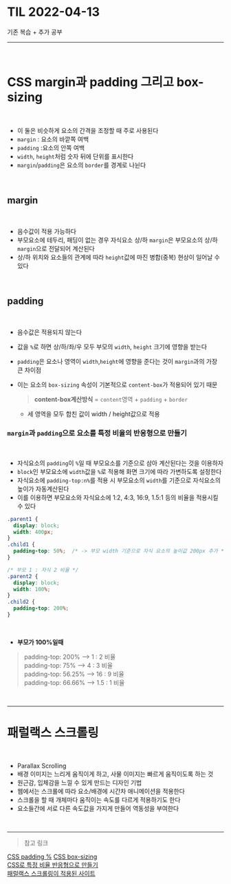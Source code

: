 # TIL 2022-04-13

기존 복습 + 추가 공부

<hr>
<br>

# CSS margin과 padding 그리고 box-sizing

<br>

- 이 둘은 비슷하게 요소의 간격을 조정할 때 주로 사용된다
- `margin` : 요소의 바깥쪽 여백
- `padding` :요소의 안쪽 여백
- `width`, `height`처럼 숫자 뒤에 단위를 표시한다
- `margin`/`padding`은 요소의 `border`를 경계로 나뉜다

<br>

## margin

<br>

- 음수값이 적용 가능하다
- 부모요소에 테두리, 패딩이 없는 경우 자식요소 상/하 `margin`은 부모요소의 상/하`margin`으로 전달되어 계산된다
- 상/하 위치와 요소들의 관계에 따라 `height`값에 마진 병합(중복) 현상이 일어날 수 있다

<br>

## padding

<br>

- 음수값은 적용되지 않는다
- 값을 `%`로 하면 상/하/좌/우 모두 부모의 `width`, `height` 크기에 영향을 받는다 
- `padding`은 요소나 영역이 `width`,`height`에 영향을 준다는 것이 `margin`과의 가장 큰 차이점
- 이는 요소의 `box-sizing` 속성이 기본적으로 `content-box`가 적용되어 있기 때문
  
  > __content-box계산방식__ = `content`영역 + `padding` + `border`  
    + 세 영역을 모두 합친 값이 width / height값으로 적용  


### `margin`과 `padding`으로 요소를 특정 비율의 반응형으로 만들기

<br>

- 자식요소의 `padding`이 `%`일 때 부모요소를 기준으로 삼아 계산된다는 것을 이용하자 
- `block`인 부모요소에 `width`값을 `%`로 적용해 화면 크기에 따라 가변하도록 설정한다
- 자식요소에 `padding-top:n%`를 적용 시 부모요소의 `width`를 기준으로 자식요소의 높이가 자동계산된다
- 이를 이용하면 부모요소와 자식요소에 1:2, 4:3, 16:9, 1.5:1 등의 비율을 적용시킬 수 있다

```css
.parent1 {
  display: block;
  width: 400px;
}
.child1 {
  padding-top: 50%;  /* -> 부모 width 기준으로 자식 요소의 높이값 200px 추가 */
}

/* 부모 1 : 자식 2 비율 */
.parent2 {
  display: block;
  width: 100%;
}
.child2 {
  padding-top: 200%;  
}
```

<br>

- __부모가 100%일때__

> padding-top: 200%  -->  1 : 2 비율  
> padding-top: 75%  -->  4 : 3 비율  
> padding-top: 56.25%  -->  16 : 9 비율  
> padding-top: 66.66% -->  1.5 : 1 비율


<br>
<hr>

# 패럴랙스 스크롤링

<br>

- Parallax Scrolling
- 배경 이미지는 느리게 움직이게 하고, 사물 이미지는 빠르게 움직이도록 하는 것
- 원근감, 입체감을 느낄 수 있게 만드는 디자인 기법
- 웹에서는 스크롤에 따라 요소/배경에 시간차 애니메이션을 적용한다
- 스크롤을 할 때 개체마다 움직이는 속도를 다르게 적용하기도 한다
- 요소들간에 서로 다른 속도값을 가지게 만들어 역동성을 부여한다

<br>
<hr>

> 참고 링크    

  [CSS padding %](https://blogpack.tistory.com/794)
  [CSS box-sizing](https://developer.mozilla.org/ko/docs/Web/CSS/box-sizing)  
  [CSS로 특정 비율 반응형으로 만들기](https://nuhends.tistory.com/69)  
  [패럴랙스 스크롤링이 적용된 사이트](http://www.iutopi.com/)  

